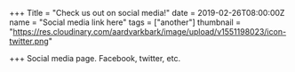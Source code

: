 +++
Title = "Check us out on social media!"
date = 2019-02-26T08:00:00Z
name = "Social media link here"
tags = ["another"]
thumbnail = "https://res.cloudinary.com/aardvarkbark/image/upload/v1551198023/icon-twitter.png"

+++
Social media page. Facebook, twitter, etc. 